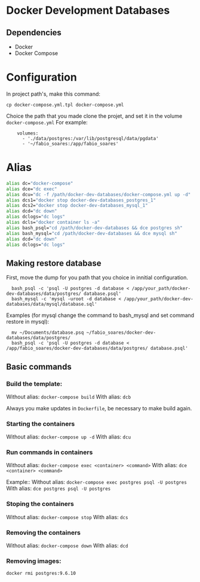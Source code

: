 # Docker Development Databases

## Dependencies
- Docker
- Docker Compose

# Configuration
In project path's, make this command:

`cp docker-compose.yml.tpl docker-compose.yml`

Choice the path that you made clone the projet, and set it in the volume `docker-compose.yml`
For example:
```
    volumes:
      - './data/postgres:/var/lib/postgresql/data/pgdata'
      - '~/fabio_soares:/app/fabio_soares'
```

# Alias

```bash
alias dc="docker-compose"
alias dce="dc exec"
alias dcu="dc -f /path/docker-dev-databases/docker-compose.yml up -d"
alias dcs1="docker stop docker-dev-databases_postgres_1"
alias dcs2="docker stop docker-dev-databases_mysql_1"
alias dcd="dc down"
alias dclogs="dc logs"
alias dcls="docker container ls -a"
alias bash_psql="cd /path/docker-dev-databases && dce postgres sh"
alias bash_mysql="cd /path/docker-dev-databases && dce mysql sh"
alias dcd="dc down"
alias dclogs="dc logs"

```
## Making restore database
First, move the dump for you path that you choice in innitial configuration.
```
  bash_psql -c 'psql -U postgres -d database < /app/your_path/docker-dev-databases/data/postgres/ database.psql'
  bash_mysql -c 'mysql -uroot -d database < /app/your_path/docker-dev-databases/data/mysql/database.sql'
```

Examples (for mysql change the command to bash_mysql and set command restore in mysql):
```
  mv ~/Documents/database.psq ~/fabio_soares/docker-dev-databases/data/postgres/
  bash_psql -c 'psql -U postgres -d database < /app/fabio_soares/docker-dev-databases/data/postgres/ database.psql'
```

## Basic commands

### Build the template:
Without alias: `docker-compose build`
With alias: `dcb`

Always you make updates in `Dockerfile`, be necessary to make build again.

### Starting the containers
Without alias: `docker-compose up -d`
With alias: `dcu`

### Run commands in containers
Without alias: `docker-compose exec <container> <command>`
With alias: `dce <container> <command>`

Example::
Without alias: `docker-compose exec postgres psql -U postgres`
With alias: `dce postgres psql -U postgres`

### Stoping the containers
Without alias: `docker-compose stop`
With alias: `dcs`

### Removing the containers
Without alias: `docker-compose down`
With alias: `dcd`

### Removing images:
`docker rmi postgres:9.6.10`
